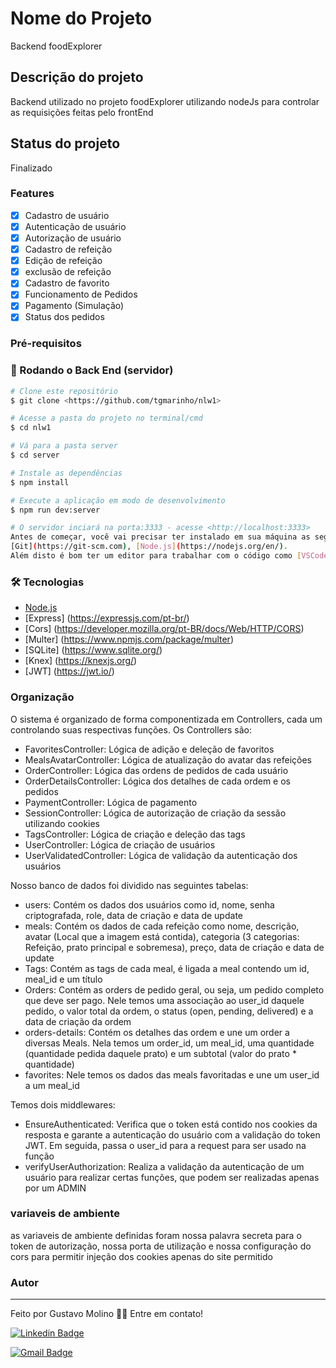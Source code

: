 # Nome do Projeto
Backend foodExplorer

## Descrição do projeto
Backend utilizado no projeto foodExplorer utilizando nodeJs para controlar as requisições feitas pelo frontEnd

## Status do projeto
Finalizado

### Features
- [x] Cadastro de usuário
- [x] Autenticação de usuário
- [x] Autorização de usuário
- [x] Cadastro de refeição
- [x] Edição de refeição
- [x] exclusão de refeição
- [x] Cadastro de favorito
- [x] Funcionamento de Pedidos 
- [x] Pagamento (Simulação)
- [x] Status dos pedidos

### Pré-requisitos
### 🎲 Rodando o Back End (servidor)

```bash
# Clone este repositório
$ git clone <https://github.com/tgmarinho/nlw1>

# Acesse a pasta do projeto no terminal/cmd
$ cd nlw1

# Vá para a pasta server
$ cd server

# Instale as dependências
$ npm install

# Execute a aplicação em modo de desenvolvimento
$ npm run dev:server

# O servidor inciará na porta:3333 - acesse <http://localhost:3333>
Antes de começar, você vai precisar ter instalado em sua máquina as seguintes ferramentas:
[Git](https://git-scm.com), [Node.js](https://nodejs.org/en/). 
Além disto é bom ter um editor para trabalhar com o código como [VSCode](https://code.visualstudio.com/)
```

### 🛠 Tecnologias
- [Node.js](https://nodejs.org/en/)
- [Express] (https://expressjs.com/pt-br/)
- [Cors] (https://developer.mozilla.org/pt-BR/docs/Web/HTTP/CORS)
- [Multer] (https://www.npmjs.com/package/multer)
- [SQLite] (https://www.sqlite.org/)
- [Knex] (https://knexjs.org/)
- [JWT] (https://jwt.io/)

### Organização
O sistema é organizado de forma componentizada em Controllers, cada um controlando suas respectivas funções. Os Controllers são:

- FavoritesController: Lógica de adição e deleção de favoritos
- MealsAvatarController: Lógica de atualização do avatar das refeições
- OrderController: Lógica das ordens de pedidos de cada usuário
- OrderDetailsController: Lógica dos detalhes de cada ordem e os pedidos
- PaymentController: Lógica de pagamento
- SessionController: Lógica de autorização de criação da sessão utilizando cookies
- TagsController: Lógica de criação e deleção das tags
- UserController: Lógica de criação de usuários
- UserValidatedController: Lógica de validação da autenticação dos usuários

Nosso banco de dados foi dividido nas seguintes tabelas:

- users: Contém os dados dos usuários como id, nome, senha criptografada, role, data de criação e data de update
- meals: Contém os dados de cada refeição como nome, descrição, avatar (Local que a imagem está contida), categoria (3 categorias: Refeição, prato principal e sobremesa), preço, data de criação e data de update
- Tags: Contém as tags de cada meal, é ligada a meal contendo um id, meal_id e um título
- Orders: Contém as orders de pedido geral, ou seja, um pedido completo que deve ser pago. Nele temos uma associação ao user_id daquele pedido, o valor total da ordem, o status (open, pending, delivered) e a data de criação da ordem
- orders-details: Contém os detalhes das ordem e une um order a diversas Meals. Nela temos um order_id, um meal_id, uma quantidade (quantidade pedida daquele prato) e um subtotal (valor do prato * quantidade)
- favorites: Nele temos os dados das meals favoritadas e une um user_id a um meal_id

Temos dois middlewares:

- EnsureAuthenticated: Verifica que o token está contido nos cookies da resposta e garante a autenticação do usuário com a validação do token JWT. Em seguida, passa o user_id para a request para ser usado na função
- verifyUserAuthorization: Realiza a validação da autenticação de um usuário para realizar certas funções, que podem ser realizadas apenas por um ADMIN

### variaveis de ambiente
as variaveis de ambiente definidas foram nossa palavra secreta para o token de autorização, nossa porta de utilização e nossa configuração do cors para permitir injeção dos cookies apenas do site permitido

### Autor
---
Feito por Gustavo Molino 👋🏽 Entre em contato!

[![Linkedin Badge](https://img.shields.io/badge/-Thiago-blue?style=flat-square&logo=Linkedin&logoColor=white&link=https://www.linkedin.com/in/gustavo-molino/)](https://www.linkedin.com/in/gustavo-molino/)

[![Gmail Badge](https://img.shields.io/badge/-tgmarinho@gmail.com-c14438?style=flat-square&logo=Gmail&logoColor=white&link=mailto:g247144@dac.unicamp.br)](mailto:g247144@dac.unicamp.br)

